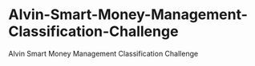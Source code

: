 # Alvin-Smart-Money-Management-Classification-Challenge
Alvin Smart Money Management Classification Challenge
